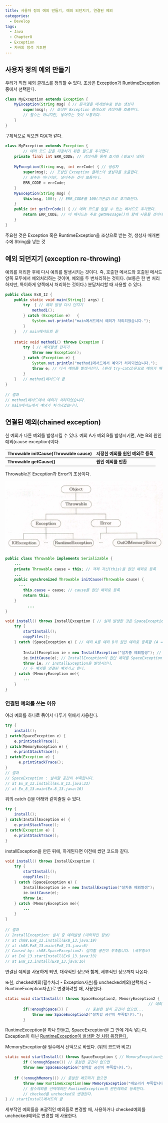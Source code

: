 ```yaml
---
title: 사용자 정의 예외 만들기, 예외 되던지기, 연결된 예외
categories:
  - Develop
tags:
  - Java
  - Chapter8
  - Exception
  - 자바의 정석 기초편
---
```

## 사용자 정의 예외 만들기

우리가 직접 예외 클래스를 정의할 수 있다.
조상은 Exception과 RuntimeException 중에서 선택한다.

```java
class MyException extends Exception {
  	MyException(String msg) { // 문자열을 매개변수로 받는 생성자
      	super(msg); // 조상인 Exception 클래스의 생성자를 호출한다. 
      	// 필수는 아니지만, 넣어주는 것이 보통이다.
    }
}
```

구체적으로 적으면 다음과 같다.

```java
class MyException extends Exception { 
 		// 에러 코드 값을 저장하기 위한 필드를 추가했다.
  	private final int ERR_CODE; // 생성자를 통해 초기화 (필요시 넣음)
  
  	MyException(String msg, int errCode) { // 생성자
      	super(msg); // 조상인 Exception 클래스의 생성자를 호출한다. 
      	// 필수는 아니지만, 넣어주는 것이 보통이다.
      	ERR_CODE = errCode;
    }
  	MyException(String msg) {
      	this(msg, 100); // ERR_CODE를 100(기본값)으로 초기화한다.
    }
  	public int getErrCode() { // 에러 코드를 얻을 수 있는 메서드도 추가했다.
      	return ERR_CODE; // 이 메서드는 주로 getMessage()와 함께 사용될 것이다.
    }
}
```
주요한 것은 Exception 혹은 RuntimeException을 조상으로 받는 것, 생성자 매개변수에 String을 넣는 것

## 예외 되던지기 (exception re-throwing)

예외를 처리한 후에 다시 예외를 발생시키는 것이다.
즉, 호출한 메서드와 호출된 메서드 양쪽 모두에서 예외처리하는 것이며, 예외를 두 번처리하는 것이다. 
(보통은 한 번 처리하지만, 특이하게 양쪽에서 처리하는 것이다.)
분담처리할 때 사용할 수 있다.

```java
public class Ex8_12 {
    public static void main(String[] args) {
        try  { // 예외 발생 다시 던지기
            method1();
        } catch (Exception e)	{
            System.out.println("main메서드에서 예외가 처리되었습니다.");
        }
    }	// main메서드의 끝

    static void method1() throws Exception {
        try { // 예외발생 던지기
            throw new Exception();
        } catch (Exception e) {
            System.out.println("method1메서드에서 예외가 처리되었습니다.");
            throw e; // 다시 예외를 발생시킨다. (원래 try-catch문으로 예외가 해결 되었기에 다시 발생시킴)
        }
    }	// method1메서드의 끝
}

// 결과
// method1메서드에서 예외가 처리되었습니다.
// main메서드에서 예외가 처리되었습니다.

```

## 연결된 예외(chained exception)

한 예외가 다른 예외를 발생시킬 수 있다.
예외 A가 예외 B를 발생시키면, A는 B의 원인 예외(cause exception)이다.

| Throwable initCause(Throwable cause) | 지정한 예외를 원인 예외로 등록 |
| ------------------------------------ | ------------------------------ |
| **Throwable getCause()**             | **원인 예외를 반환**           |

Throwable은 Exception과 Error의 조상이다.

![20220809_1](/assets/img/20220809_1.png)

```java
public class Throwable implements Serializable {
  	...
    private Throwable cause = this; // 객체 자신(this)을 원인 예외로 등록
  	...
    public synchronized Throwable initCause(Throwable cause) {
      ...
        this.cause = cause; // cause를 원인 예외로 등록
      	return this;
    }
		  ...
}
```

```java
void install() throws InstallException { // 실제 발생한 것은 SpaceException이지만, InstallException으로 쓴다.
  	try {
      	startInstall();
      	copyFiles();
    } catch (SpaceException e) { // 예외 A를 예외 B의 원인 예외로 등록함 (A = SpaceException)

      	InstallException ie = new InstallException("설치중 예외발생"); // 예외 생성
        ie.initCause(e); // InstallException의 원인 예외를 SpaceException으로 지정 (예외 B = InstallException)
      	throw ie; // InstallException을 발생시킨다.
      	// 두 예외를 연결된 예외라고 한다.
    } catch (MemoryException me){
      	...
    }
}
```

### 연결된 예외를 쓰는 이유

여러 예외를 하나로 묶어서 다루기 위해서 사용한다.

```java
try {
  	install();
} catch(SpaceException e) {
  	e.printStackTrace();
} catch(MemoryException e) {
  	e.printStackTrace();
} catch(Exception e) {
	  e.printStackTrace();
}
// 결과
// SpaceException : 설치할 공간이 부족합니다.
// at Ex_8_13.install(Ex.8_13.java:33)
// at Ex_8_13.main(Ex.8_13.java:16)
```

위의 catch {}을 아래와 같이줄일 수 있다.

```java
try {
  	install();
} catch(InstallException e) {
  	e.printStackTrace();
} catch(Exception e) {
  	e.printStackTrace();
}
```

installException을 만든 뒤에, 하게된다면 이전에 썼던 코드와 같다.

```java
void install() throws InstallException {
  	try {
      	startInstall();
      	copyFiles();
    } catch (SpaceException e) {
      	InstallException ie = new InstallException("설치중 예외발생");
        ie.initCause(e);
      	throw ie;
    } catch (MemoryException me){
      	...
    }
}

// 결과
// InstallException: 설치 중 예외발생 (대략적인 정보)
// at ch08.Ex8_13.install(Ex8_13.java:19)
// at ch08.Ex8_13.main(Ex8_13.java:6)
// Caused by: ch08.SpaceException2: 설치할 공간이 부족합니다. (세부정보)
// at Ex8_13.startInstall(Ex8_13.java:33)
// at Ex8_13.install(Ex8_13.java:16)

```

연결된 예외를 사용하게 되면, 대략적인 정보와 함께, 세부적인 정보까지 나온다.

또한, checked예외(필수처리 - Exception자손)를 unchecked예외(선택처리 - RuntimeException자손)로 변경하려할 때, 사용한다.

```java
static void startInstall() throws SpaceException2, MemoryException2 {
  																// 예외선언 (필수처리 = checked)를 선택처리로 바꾸고 싶을 때,
        if(!enoughSpace()) { 		// 충분한 설치 공간이 없으면...
            throw new SpaceException2("설치할 공간이 부족합니다.");
        }
```

RuntimeException을 하나 만들고, SpaceException을 그 안에 계속 넣는다.
Exception이 아닌 <u>RuntimeException이 발생한 것 처럼 위장한다.</u>

MemoryException을 필수에서 선택으로 바꿨다. (위의 코드와 비교)

```java
static void startInstall() throws SpaceException { // MemoryException는 아래, RuntimeException의 원인예외로 바뀐다.
		if (!enoughSpace()) // 충분한 공간이 없으면
      	throw new SpaceException("설치할 공간이 부족합니다.");
  
  	if (!enoughMemory()) // 충분한 메모리가 없으면
      	throw new RuntimeException(new MemoryException("메모리가 부족합니다."))
      	// 필수예외를 선택예외인 RuntimeException의 원인예외로 등록한다.
      	// checked를 unchecked로 변경한다.
} // startInstall메서드의 끝
```

세부적인 예외들을 포괄적인 예외들로 변경할 때, 사용하거나 checked예외를 unchecked예외로 변경할 때 사용한다.
